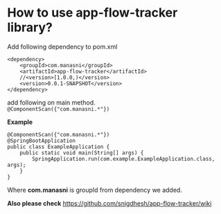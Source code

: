 # How to use app-flow-tracker library?

Add following dependency to pom.xml
```
<dependency>
    <groupId>com.manasni</groupId>
    <artifactId>app-flow-tracker</artifactId>
    //<version>[1.0.0,)</version>
    <version>0.0.1-SNAPSHOT</version>
</dependency>
```

add following on main method.  
`@ComponentScan({"com.manasni.*"})`

**Example**  
```
@ComponentScan({"com.manasni.*"})
@SpringBootApplication
public class ExampleApplication {
    public static void main(String[] args) {
        SpringApplication.run(com.example.ExampleApplication.class, args);
    }
}
```
Where **com.manasni** is groupId from dependency we added.

**Also please check**
https://github.com/snigdhesh/app-flow-tracker/wiki


